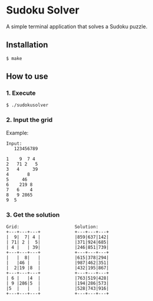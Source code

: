 # Sudoku Solver
A simple terminal application that solves a Sudoku puzzle.

## Installation
```
$ make
```

## How to use
### 1. Execute
```
$ ./sudokusolver
```

### 2. Input the grid

Example:
```
Input:
   123456789

1    9  7 4
2   71 2   5
3   4     39
4       8
5     46
6    219 8
7   6    4
8   9 2865
9  5
```

### 3. Get the solution
```
Grid:                     Solution:
+---+---+---+             +---+---+---+
|  9|  7| 4 |             |859|637|142|
| 71| 2 |  5|             |371|924|685|
| 4 |   | 39|             |246|851|739|
+---+---+---+             +---+---+---+
|   |  8|   |             |615|378|294|
|   |46 |   |             |987|462|351|
|  2|19 |8  |             |432|195|867|
+---+---+---+             +---+---+---+
| 6 |   |4  |             |763|519|428|
| 9 |286|5  |             |194|286|573|
|5  |   |   |             |528|743|916|
+---+---+---+             +---+---+---+
```
